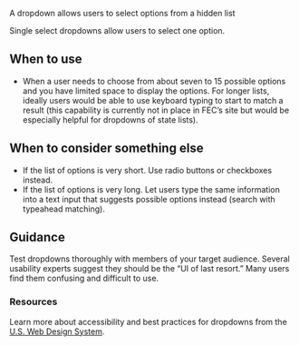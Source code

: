 A dropdown allows users to select options from a hidden list

Single select dropdowns allow users to select one option.

## When to use
- When a user needs to choose from about seven to 15 possible options and you have limited space to display the options. For longer lists, ideally users would be able to use keyboard typing to start to match a result (this capability is currently not in place in FEC’s site but would be especially helpful for dropdowns of state lists).

## When to consider something else
- If the list of options is very short. Use radio buttons or checkboxes instead.
- If the list of options is very long. Let users type the same information into a text input that suggests possible options instead (search with typeahead matching).

## Guidance
Test dropdowns thoroughly with members of your target audience. Several usability experts suggest they should be the “UI of last resort.” Many users find them confusing and difficult to use.

### Resources
Learn more about accessibility and best practices for dropdowns from the [U.S. Web Design System](https://designsystem.digital.gov/components/form-controls/#dropdown).
